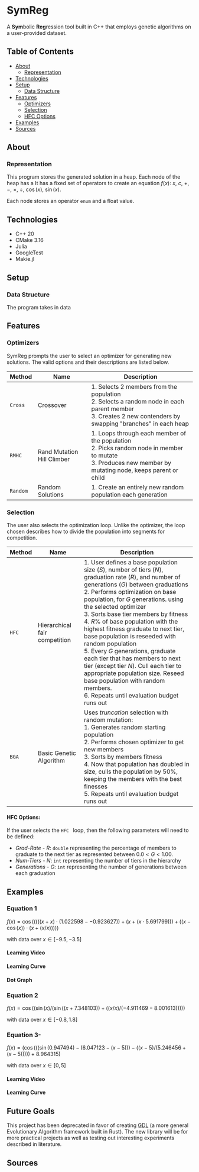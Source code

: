 # SymReg

A **Sym**bolic **Reg**ression tool built in C++ that employs genetic algorithms on a user-provided dataset.

## Table of Contents

* [About](#about)
  * [Representation](#representation)
* [Technologies](#technologies)
* [Setup](#setup)
  * [Data Structure](#data-structure)
* [Features](#features)
  * [Optimizers](#optimizers)
  * [Selection](#selection)
   * [HFC Options](#hfc-options)
* [Examples](#examples)
* [Sources](#sources)

## About

### Representation

This program stores the generated solution in a heap. Each node of the heap has a  It has a fixed set of operators to create an equation $f(x)$:   $x$, $c$, $+$, $-$, $\times$, $\div$, $\cos(x)$, $\sin(x)$.

Each node stores an operator `enum` and a float value.

## Technologies

* C++ 20
* CMake 3.16
* Julia
* GoogleTest
* Makie.jl

## Setup

### Data Structure

The program takes in data



## Features

### Optimizers
SymReg prompts the user to select an optimizer for generating new solutions. The valid options and their descriptions are listed below.

| Method   | Name                       | Description                                                  |
| -------- | -------------------------- | ------------------------------------------------------------ |
| `Cross`  | Crossover                  | 1. Selects 2 members from the population<br />2. Selects a random node in each parent member<br />3. Creates 2 new contenders by swapping "branches" in each heap <br /> |
| `RMHC`   | Rand Mutation Hill Climber | 1. Loops through each member of the population<br />2. Picks random node in member to mutate<br />3. Produces new member by mutating node, keeps parent or child <br /> |
| `Random` | Random Solutions           | 1. Create an entirely new random population each generation  |

### Selection

The user also selects the optimization loop. Unlike the optimizer, the loop chosen describes how to divide the population into segments for competition.

| Method | Name                          | Description                                                  |
| ------ | ----------------------------- | ------------------------------------------------------------ |
| `HFC`  | Hierarchical fair competition | 1. User defines a base population size ($S$), number of tiers ($N$), graduation rate ($R$), and number of generations ($G$) between graduations <br />2. Performs optimization on base population, for $G$ generations. using the selected optimizer<br />3.  Sorts base tier members by fitness<br />4. $R\%$ of base population with the highest fitness graduate to next tier, base population is reseeded with random population<br />5. Every $G$ generations, graduate each tier that has members to next tier (except tier $N$). Cull each tier to appropriate population size. Reseed base population with random members.<br />6. Repeats until evaluation budget runs out<br /> |
| `BGA`  | Basic Genetic Algorithm       | Uses *truncation* selection with random mutation:<br />1.  Generates random starting population<br />2. Performs chosen optimizer to get new members<br />3. Sorts by members fitness<br />4. Now that population has doubled in size, culls the population by $50\%$, keeping the members with the best finesses<br />5. Repeats until evaluation budget runs out<br /> |

#### HFC Options:

If the user selects the `HFC ` loop, then the following parameters will need to be defined:

* *Grad-Rate* - $R$: `double` representing the percentage of members to graduate to the next tier as represented between $0.0 < G < 1.00$. 
* *Num-Tiers* - $N$: `int` representing the number of tiers in the hierarchy
* *Generations* - $G$: `int` representing the number of generations between each graduation
  
## Examples

### Equation 1

$f(x) = \cos(((((x+x)\cdot(1.022598--0.923627))+(x+(x\cdot5.691799)))+((x-\cos(x))\cdot(x+(x/x)))))$

with data over $x \in [-9.5, -3.5]$

#### Learning Video

#### Learning Curve

#### Dot Graph



### Equation 2

$f(x) = \cos((\sin(x)/(\sin((x+7.348103))+((x/x)/(-4.911469-8.001613)))))$

with data over $x \in [-0.8, 1.8]$



### Equation 3-

$f(x) = (\cos(((\sin(0.947494)-(6.047123-\left(x-5\right)))-(\left(x-5\right)/(5.246456+\left(x-5\right)))))+8.964315)$

with data over $x \in [0, 5]$

#### Learning Video

#### Learning Curve



## Future Goals

This project has been deprecated in favor of creating [GDL](https://github.com/jharvey55/GDL) (a more general Evolutionary Algorithm framework built in Rust). The new library will be for more practical projects as well as testing out interesting experiments described in literature.

## Sources
